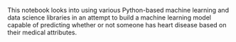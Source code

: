 This notebook looks into using various Python-based machine learning and data science libraries in an attempt to build a machine learning model capable of predicting whether or not someone has heart disease based on their medical attributes.

